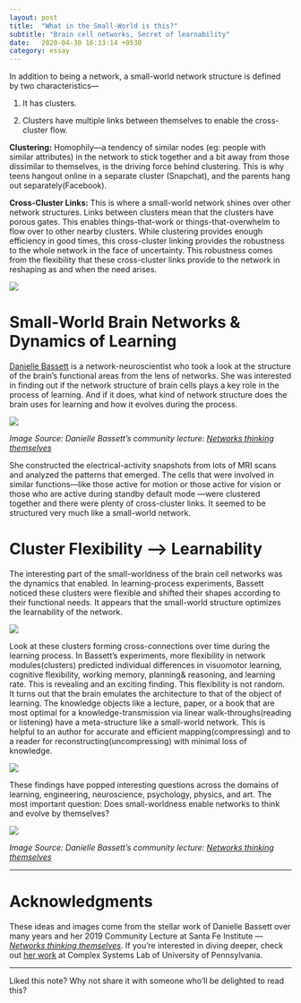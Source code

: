 ```yaml
---
layout: post
title:  "What in the Small-World is this?"
subtitle: "Brain cell networks, Secret of learnability"
date:   2020-04-30 16:33:14 +0530
category: essay
---
```


In addition to being a network, a small-world network structure is defined by two characteristics—

1. It has clusters.

2. Clusters have multiple links between themselves to enable the cross-cluster flow.

**Clustering:** Homophily—a tendency of similar nodes (eg: people with similar attributes) in the network to stick together and a bit away from those dissimilar to themselves, is the driving force behind clustering. This is why teens hangout online in a separate cluster (Snapchat), and the parents hang out separately(Facebook). 

**Cross-Cluster Links:** This is where a small-world network shines over other network structures. Links between clusters mean that the clusters have porous gates. This enables things-that-work or things-that-overwhelm to flow over to other nearby clusters. While clustering provides enough efficiency in good times, this cross-cluster linking provides the robustness to the whole network in the face of uncertainty. This robustness comes from the flexibility that these cross-cluster links provide to the network in reshaping as and when the need arises.  

[<img src="https://s3.us-west-2.amazonaws.com/secure.notion-static.com/615aa2f2-4cd2-40f7-9d9a-098d7d9aa79a/Untitled.png?X-Amz-Algorithm=AWS4-HMAC-SHA256&X-Amz-Credential=AKIAT73L2G45O3KS52Y5%2F20200430%2Fus-west-2%2Fs3%2Faws4_request&X-Amz-Date=20200430T064708Z&X-Amz-Expires=86400&X-Amz-Signature=6fc260e1bd9db68ac4e928e29c76f2e9c0922b62413d47e0a6aef9944584bd0a&X-Amz-SignedHeaders=host&response-content-disposition=filename%20%3D%22Untitled.png%22">](https://s3.us-west-2.amazonaws.com/)

# Small-World Brain Networks & Dynamics of Learning

[Danielle Bassett](https://en.wikipedia.org/wiki/Danielle_Bassett) is a network-neuroscientist who took a look at the structure of the brain’s functional areas from the lens of networks. She was interested in finding out if the network structure of brain cells plays a key role in the process of learning. And if it does, what kind of network structure does the brain uses for learning and how it evolves during the process. 


[<img src="https://cdn.substack.com/image/fetch/w_1456,c_limit,f_auto,q_auto:good/https%3A%2F%2Fbucketeer-e05bbc84-baa3-437e-9518-adb32be77984.s3.amazonaws.com%2Fpublic%2Fimages%2Fc85418de-487a-4dac-b5eb-8a52f1296c33_690x430.png">](https://cdn.substack.com/)

*Image Source: Danielle Bassett’s community lecture: [Networks thinking themselves](https://www.youtube.com/watch?v=KWLIbfLoE8c)*

She constructed the electrical-activity snapshots from lots of MRI scans and analyzed the patterns that emerged. The cells that were involved in similar functions—like those active for motion or those active for vision or those who are active during standby default mode —were clustered together and there were plenty of cross-cluster links. It seemed to be structured very much like a small-world network. 

# Cluster Flexibility —> Learnability

The interesting part of the small-worldness of the brain cell networks was the dynamics that enabled. In learning-process experiments, Bassett noticed these clusters were flexible and shifted their shapes according to their functional needs. It appears that the small-world structure optimizes the learnability of the network. 

[<img src="https://cdn.substack.com/image/fetch/w_1456,c_limit,f_auto,q_auto:good/https%3A%2F%2Fbucketeer-e05bbc84-baa3-437e-9518-adb32be77984.s3.amazonaws.com%2Fpublic%2Fimages%2F89d748d5-00f8-48c1-8333-824f2effdf0d_422x136.png">](https://cdn.substack.com/)


Look at these clusters forming cross-connections over time during the learning process. In Bassett’s experiments, more flexibility in network modules(clusters) predicted individual differences in visuomotor learning, cognitive flexibility, working memory, planning& reasoning, and learning rate. This is revealing and an exciting finding. This flexibility is not random. It turns out that the brain emulates the architecture to that of the object of learning. The knowledge objects like a lecture, paper, or a book that are most optimal for a knowledge-transmission via linear walk-throughs(reading or listening) have a meta-structure like a small-world network. This is helpful to an author for accurate and efficient mapping(compressing) and to a reader for reconstructing(uncompressing) with minimal loss of knowledge. 

[<img src="https://cdn.substack.com/image/fetch/w_1456,c_limit,f_auto,q_auto:good/https%3A%2F%2Fbucketeer-e05bbc84-baa3-437e-9518-adb32be77984.s3.amazonaws.com%2Fpublic%2Fimages%2Fe4784a0a-3f7d-4c86-8696-e0ef3e01cc8e_436x268.png">](https://cdn.substack.com/)


These findings have popped interesting questions across the domains of learning, engineering, neuroscience, psychology, physics, and art. The most important question: Does small-worldness enable networks to think and evolve by themselves?

[<img src="https://cdn.substack.com/image/fetch/c_limit,f_auto,q_auto:good/https%3A%2F%2Fbucketeer-e05bbc84-baa3-437e-9518-adb32be77984.s3.amazonaws.com%2Fpublic%2Fimages%2F508571d9-b98b-432d-8660-66713c3b1bc6_687x430.png">](https://cdn.substack.com/)

*Image Source: Danielle Bassett’s community lecture: [Networks thinking themselves](https://www.youtube.com/watch?v=KWLIbfLoE8c)*

---

# Acknowledgments

These ideas and images come from the stellar work of Danielle Bassett over many years and her 2019 Community Lecture at Santa Fe Institute — [*Networks thinking themselves*](https://www.youtube.com/watch?v=KWLIbfLoE8c). If you’re interested in diving deeper, check out [her work](https://complexsystemsupenn.com/projects) at Complex Systems Lab of University of Pennsylvania. 

---

Liked this note? Why not share it with someone who’ll be delighted to read this?

